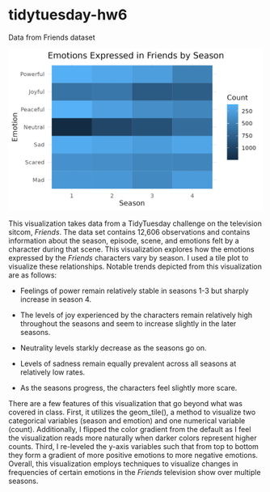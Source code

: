 # tidytuesday-hw6

Data from Friends dataset

![](My%20TidyTuesday%20Plot.png)

This visualization takes data from a TidyTuesday challenge on the television sitcom, *Friends*. The data set contains 12,606 observations and contains information about the season, episode, scene, and emotions felt by a character during that scene. This visualization explores how the emotions expressed by the *Friends* characters vary by season. I used a tile plot to visualize these relationships. Notable trends depicted from this visualization are as follows:

-   Feelings of power remain relatively stable in seasons 1-3 but sharply increase in season 4.

-   The levels of joy experienced by the characters remain relatively high throughout the seasons and seem to increase slightly in the later seasons.

-   Neutrality levels starkly decrease as the seasons go on.

-   Levels of sadness remain equally prevalent across all seasons at relatively low rates.

-   As the seasons progress, the characters feel slightly more scare.

There are a few features of this visualization that go beyond what was covered in class. First, it utilizes the geom_tile(), a method to visualize two categorical variables (season and emotion) and one numerical variable (count). Additionally, I flipped the color gradient from the default as I feel the visualization reads more naturally when darker colors represent higher counts. Third, I re-leveled the y-axis variables such that from top to bottom they form a gradient of more positive emotions to more negative emotions. Overall, this visualization employs techniques to visualize changes in frequencies of certain emotions in the *Friends* television show over multiple seasons.
